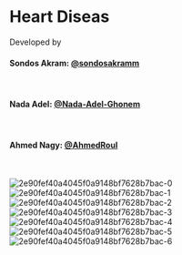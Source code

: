 # Heart Diseas

Developed by

<h4>Sondos Akram: <a href="https://github.com/sondosakramm">@sondosakramm</a></h4>
<br>
<h4>Nada Adel:  <a href="https://github.com/Nada-Adel-Ghonem">@Nada-Adel-Ghonem</a></h4>
<br>
<h4>Ahmed Nagy:  <a href="https://github.com/AhmedRoul">@AhmedRoul</a></h4>
<br>

![2e90fef40a4045f0a9148bf7628b7bac-0](https://github.com/AhmedRoul/Heartdiseas/assets/64781251/efce792d-663b-4257-8173-19f5cf6c0a76)
![2e90fef40a4045f0a9148bf7628b7bac-1](https://github.com/AhmedRoul/Heartdiseas/assets/64781251/63a6be19-7cb4-4f9c-99f8-4fdc99e51f4c)
![2e90fef40a4045f0a9148bf7628b7bac-2](https://github.com/AhmedRoul/Heartdiseas/assets/64781251/038f7464-d152-4a4b-a423-ef3c60f09089)
![2e90fef40a4045f0a9148bf7628b7bac-3](https://github.com/AhmedRoul/Heartdiseas/assets/64781251/107dabef-8e7f-4fba-a9a2-9dd34f13fb37)
![2e90fef40a4045f0a9148bf7628b7bac-4](https://github.com/AhmedRoul/Heartdiseas/assets/64781251/b82b25fe-75c1-4a80-bd9e-adf9158e6d67)
![2e90fef40a4045f0a9148bf7628b7bac-5](https://github.com/AhmedRoul/Heartdiseas/assets/64781251/b26bf8f0-cff1-4a42-b77f-d15f7286bdcc)
![2e90fef40a4045f0a9148bf7628b7bac-6](https://github.com/AhmedRoul/Heartdiseas/assets/64781251/6f23b87b-e155-44ef-85ed-c1bf4dd4ef82)
